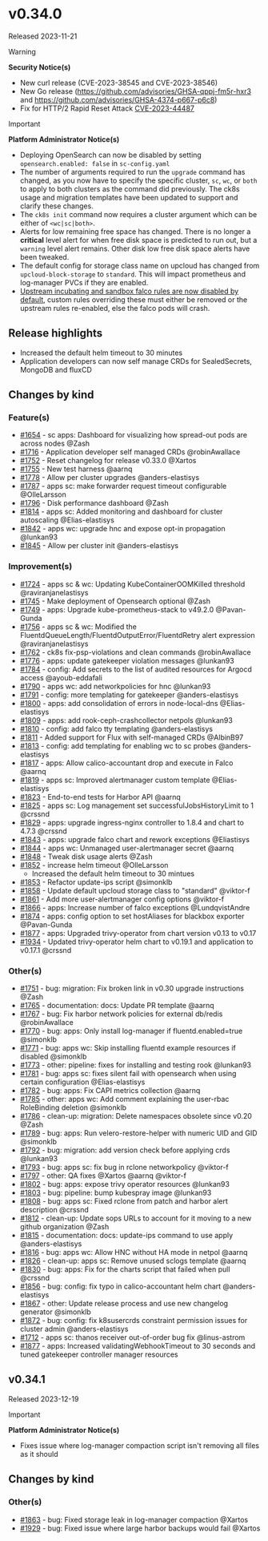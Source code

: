 # v0.34.0

Released 2023-11-21

> [!WARNING]
> **Security Notice(s)**
> - New curl release (CVE-2023-38545 and CVE-2023-38546)
> - New Go release (https://github.com/advisories/GHSA-qppj-fm5r-hxr3 and https://github.com/advisories/GHSA-4374-p667-p6c8)
> - Fix for HTTP/2 Rapid Reset Attack [CVE-2023-44487](https://nvd.nist.gov/vuln/detail/CVE-2023-44487)
<!-- -->
> [!IMPORTANT]
> **Platform Administrator Notice(s)**
> - Deploying OpenSearch can now be disabled by setting `opensearch.enabled: false` in `sc-config.yaml`
> - The number of arguments required to run the `upgrade` command has changed, as you now have to specify the specific cluster, `sc`, `wc`, or `both` to apply to both clusters as the command did previously. The ck8s usage and migration templates have been updated to support and clarify these changes.
> - The `ck8s init` command now requires a cluster argument which can be either of `<wc|sc|both>`.
> - Alerts for low remaining free space has changed. There is no longer a **critical** level alert for when free disk space is predicted to run out, but a `warning` level alert remains. Other disk low free disk space alerts have been tweaked.
> - The default config for storage class name on upcloud has changed from `upcloud-block-storage` to `standard`. This will impact prometheus and log-manager PVCs if they are enabled.
> - [Upstream incubating and sandbox falco rules are now disabled by default](https://github.com/elastisys/compliantkubernetes-apps/blob/v0.34.0/config/config/common-config.yaml#L111-L119), custom rules overriding these must either be removed or the upstream rules re-enabled, else the falco pods will crash.

## Release highlights

- Increased the default helm timeout to 30 minutes
- Application developers can now self manage CRDs for SealedSecrets, MongoDB and fluxCD

## Changes by kind

### Feature(s)

- [#1654](https://github.com/elastisys/compliantkubernetes-apps/pull/1654) - sc apps: Dashboard for visualizing how spread-out pods are across nodes @Zash
- [#1716](https://github.com/elastisys/compliantkubernetes-apps/pull/1716) - Application developer self managed CRDs @robinAwallace
- [#1752](https://github.com/elastisys/compliantkubernetes-apps/pull/1752) - Reset changelog for release v0.33.0 @Xartos
- [#1755](https://github.com/elastisys/compliantkubernetes-apps/pull/1755) - New test harness @aarnq
- [#1778](https://github.com/elastisys/compliantkubernetes-apps/pull/1778) - Allow per cluster upgrades @anders-elastisys
- [#1787](https://github.com/elastisys/compliantkubernetes-apps/pull/1787) - apps sc: make forwarder request timeout configurable @OlleLarsson
- [#1796](https://github.com/elastisys/compliantkubernetes-apps/pull/1796) - Disk performance dashboard @Zash
- [#1814](https://github.com/elastisys/compliantkubernetes-apps/pull/1814) - apps sc: Added monitoring and dashboard for cluster autoscaling @Elias-elastisys
- [#1842](https://github.com/elastisys/compliantkubernetes-apps/pull/1842) - apps wc: upgrade hnc and expose opt-in propagation @lunkan93
- [#1845](https://github.com/elastisys/compliantkubernetes-apps/pull/1845) - Allow per cluster init @anders-elastisys

### Improvement(s)

- [#1724](https://github.com/elastisys/compliantkubernetes-apps/pull/1724) - apps sc & wc: Updating KubeContainerOOMKilled threshold @raviranjanelastisys
- [#1745](https://github.com/elastisys/compliantkubernetes-apps/pull/1745) - Make deployment of Opensearch optional @Zash
- [#1749](https://github.com/elastisys/compliantkubernetes-apps/pull/1749) - apps: Upgrade kube-prometheus-stack to v49.2.0 @Pavan-Gunda
- [#1756](https://github.com/elastisys/compliantkubernetes-apps/pull/1756) - apps sc & wc: Modified the FluentdQueueLength/FluentdOutputError/FluentdRetry alert expression @raviranjanelastisys
- [#1762](https://github.com/elastisys/compliantkubernetes-apps/pull/1762) - ck8s fix-psp-violations and clean commands @robinAwallace
- [#1776](https://github.com/elastisys/compliantkubernetes-apps/pull/1776) - apps: update gatekeeper violation messages @lunkan93
- [#1784](https://github.com/elastisys/compliantkubernetes-apps/pull/1784) - config: Add secrets to the list of audited resources for Argocd access @ayoub-eddafali
- [#1790](https://github.com/elastisys/compliantkubernetes-apps/pull/1790) - apps wc: add networkpolicies for hnc @lunkan93
- [#1791](https://github.com/elastisys/compliantkubernetes-apps/pull/1791) - config: more templating for gatekeeper @anders-elastisys
- [#1800](https://github.com/elastisys/compliantkubernetes-apps/pull/1800) - apps: add consolidation of errors in node-local-dns @Elias-elastisys
- [#1809](https://github.com/elastisys/compliantkubernetes-apps/pull/1809) - apps: add rook-ceph-crashcollector netpols @lunkan93
- [#1810](https://github.com/elastisys/compliantkubernetes-apps/pull/1810) - config: add falco tty templating @anders-elastisys
- [#1811](https://github.com/elastisys/compliantkubernetes-apps/pull/1811) - Added support for Flux with self-managed CRDs @AlbinB97
- [#1813](https://github.com/elastisys/compliantkubernetes-apps/pull/1813) - config: add templating for enabling wc to sc probes @anders-elastisys
- [#1817](https://github.com/elastisys/compliantkubernetes-apps/pull/1817) - apps: Allow calico-accountant drop and execute in Falco @aarnq
- [#1819](https://github.com/elastisys/compliantkubernetes-apps/pull/1819) - apps sc: Improved alertmanager custom template @Elias-elastisys
- [#1823](https://github.com/elastisys/compliantkubernetes-apps/pull/1823) - End-to-end tests for Harbor API @aarnq
- [#1825](https://github.com/elastisys/compliantkubernetes-apps/pull/1825) - apps sc: Log management set successfulJobsHistoryLimit to 1 @crssnd
- [#1829](https://github.com/elastisys/compliantkubernetes-apps/pull/1829) - apps: upgrade ingress-nginx controller to 1.8.4 and chart to 4.7.3 @crssnd
- [#1843](https://github.com/elastisys/compliantkubernetes-apps/pull/1843) - apps: upgrade falco chart and rework exceptions @Eliastisys
- [#1844](https://github.com/elastisys/compliantkubernetes-apps/pull/1844) - apps wc: Unmanaged user-alertmanager secret @aarnq
- [#1848](https://github.com/elastisys/compliantkubernetes-apps/pull/1848) - Tweak disk usage alerts @Zash
- [#1852](https://github.com/elastisys/compliantkubernetes-apps/pull/1852) - increase helm timeout @OlleLarsson
  - Increased the default helm timeout to 30 mintues
- [#1853](https://github.com/elastisys/compliantkubernetes-apps/pull/1853) - Refactor update-ips script @simonklb
- [#1858](https://github.com/elastisys/compliantkubernetes-apps/pull/1858) - Update default upcloud storage class to "standard" @viktor-f
- [#1861](https://github.com/elastisys/compliantkubernetes-apps/pull/1861) - Add more user-alertmanager config options @viktor-f
- [#1866](https://github.com/elastisys/compliantkubernetes-apps/pull/1866) - apps: Increase number of falco exceptions @LundqvistAndre
- [#1874](https://github.com/elastisys/compliantkubernetes-apps/pull/1874) - apps: config option to set hostAliases for blackbox exporter @Pavan-Gunda
- [#1877](https://github.com/elastisys/compliantkubernetes-apps/pull/1877) - apps: Upgraded trivy-operator from chart version v0.13 to v0.17
- [#1934](https://github.com/elastisys/compliantkubernetes-apps/pull/1934) - Updated trivy-operator helm chart to v0.19.1 and application to v0.17.1 @crssnd

### Other(s)

- [#1751](https://github.com/elastisys/compliantkubernetes-apps/pull/1751) - bug: migration: Fix broken link in v0.30 upgrade instructions @Zash
- [#1765](https://github.com/elastisys/compliantkubernetes-apps/pull/1765) - documentation: docs: Update PR template @aarnq
- [#1767](https://github.com/elastisys/compliantkubernetes-apps/pull/1767) - bug: Fix harbor network policies for external db/redis @robinAwallace
- [#1770](https://github.com/elastisys/compliantkubernetes-apps/pull/1770) - bug: apps: Only install log-manager if fluentd.enabled=true @simonklb
- [#1771](https://github.com/elastisys/compliantkubernetes-apps/pull/1771) - bug: apps wc: Skip installing fluentd example resources if disabled @simonklb
- [#1773](https://github.com/elastisys/compliantkubernetes-apps/pull/1773) - other: pipeline: fixes for installing and testing rook @lunkan93
- [#1781](https://github.com/elastisys/compliantkubernetes-apps/pull/1781) - bug: apps sc: fixes silent fail with opensearch when using certain configuration @Elias-elastisys
- [#1782](https://github.com/elastisys/compliantkubernetes-apps/pull/1782) - bug: apps: Fix CAPI metrics collection @aarnq
- [#1785](https://github.com/elastisys/compliantkubernetes-apps/pull/1785) - other: apps wc: Add comment explaining the user-rbac RoleBinding deletion @simonklb
- [#1786](https://github.com/elastisys/compliantkubernetes-apps/pull/1786) - clean-up: migration: Delete namespaces obsolete since v0.20 @Zash
- [#1789](https://github.com/elastisys/compliantkubernetes-apps/pull/1789) - bug: apps: Run velero-restore-helper with numeric UID and GID @simonklb
- [#1792](https://github.com/elastisys/compliantkubernetes-apps/pull/1792) - bug: migration: add version check before applying crds @lunkan93
- [#1793](https://github.com/elastisys/compliantkubernetes-apps/pull/1793) - bug: apps sc: fix bug in rclone networkpolicy @viktor-f
- [#1797](https://github.com/elastisys/compliantkubernetes-apps/pull/1797) - other: QA fixes @Xartos @aarnq @viktor-f
- [#1802](https://github.com/elastisys/compliantkubernetes-apps/pull/1802) - bug: apps: expose trivy operator resources @lunkan93
- [#1803](https://github.com/elastisys/compliantkubernetes-apps/pull/1803) - bug: pipeline: bump kubespray image @lunkan93
- [#1808](https://github.com/elastisys/compliantkubernetes-apps/pull/1808) - bug: apps sc: Fixed rclone from patch and harbor alert description @crssnd
- [#1812](https://github.com/elastisys/compliantkubernetes-apps/pull/1812) - clean-up: Update sops URLs to account for it moving to a new github organization @Zash
- [#1815](https://github.com/elastisys/compliantkubernetes-apps/pull/1815) - documentation: docs: update-ips command to use apply @anders-elastisys
- [#1816](https://github.com/elastisys/compliantkubernetes-apps/pull/1816) - bug: apps wc: Allow HNC without HA mode in netpol @aarnq
- [#1826](https://github.com/elastisys/compliantkubernetes-apps/pull/1826) - clean-up: apps sc: Remove unused sclogs template @aarnq
- [#1830](https://github.com/elastisys/compliantkubernetes-apps/pull/1830) - bug: apps: Fix for the charts script that failed when pull @crssnd
- [#1856](https://github.com/elastisys/compliantkubernetes-apps/pull/1856) - bug: config: fix typo in calico-accountant helm chart @anders-elastisys
- [#1867](https://github.com/elastisys/compliantkubernetes-apps/pull/1867) - other: Update release process and use new changelog generator @simonklb
- [#1872](https://github.com/elastisys/compliantkubernetes-apps/pull/1872) - bug: config: fix k8susercrds constraint permission issues for cluster admin @anders-elastisys
- [#1712](https://github.com/elastisys/compliantkubernetes-apps/pull/1712) - apps sc: thanos receiver out-of-order bug fix @linus-astrom
- [#1877](https://github.com/elastisys/compliantkubernetes-apps/pull/1877) - apps: Increased validatingWebhookTimeout to 30 seconds and tuned gatekeeper controller manager resources

## v0.34.1

Released 2023-12-19
<!-- -->
> [!IMPORTANT]
> **Platform Administrator Notice(s)**
> - Fixes issue where log-manager compaction script isn't removing all files as it should

## Changes by kind

### Other(s)

- [#1863](https://github.com/elastisys/compliantkubernetes-apps/pull/1863) - bug: Fixed storage leak in log-manager compaction @Xartos
- [#1929](https://github.com/elastisys/compliantkubernetes-apps/pull/1929) - bug: Fixed issue where large harbor backups would fail @Xartos
